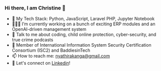 ### Hi there, I am Christine 👋

<!--
**rusty-sj/rusty-sj** is a ✨ _special_ ✨ repository because its `README.md` (this file) appears on your GitHub profile.
Here are some ideas to get you started:

- 🏗 I’m currently working on ...
- 🌱 I’m currently learning ...
- 👯 I’m looking to collaborate on ...
- 🤔 I’m looking for help with ...
- 💬 Ask me about ...
- 📫 How to reach me: ...
- 😄 Pronouns: ...
- ⚡ Fun fact: ...
- 🤔 I’m looking for help with Statistics
- 👯 I’m looking to collaborate on ...
-->
- 📢 My Tech Stack: Python, JavaScript, Laravel PHP, Jupyter Notebook
- 👷🏾‍♀️ I’m currently working on a bunch of exciting ERP modules and an OpenAI-driven management system
- 💬 Talk to me about coding, child online protection, cyber-security, and true crime podcasts
- 👯 Member of International Information System Security Certification Consortium (ISC2) and BaddiesinTech
- 📫 How to reach me: nyathirakanga@gmail.com
- 🔗 Let's connect on [Linkedin](https://www.linkedin.com/in/christine-nyathira-kanga/)!
<!--
**Languages and Tools:** 
![JavaScript](https://img.shields.io/badge/-JavaScript-black?logo=javascript&style=social)&nbsp;&nbsp;
![Python](https://img.shields.io/badge/-Python-black?logo=Python&style=social)&nbsp;&nbsp;
![REACT](https://img.shields.io/badge/React-20232A?style=for-the-badge&logo=react&logoColor=61DAFB)&nbsp;&nbsp;
![LARAVEL](https://img.shields.io/badge/Laravel-FF2D20?style=for-the-badge&logo=laravel&logoColor=white)&nbsp;&nbsp;
![AWS](https://img.shields.io/badge/Amazon_AWS-232F3E?style=for-the-badge&logo=amazon-aws&logoColor=white)&nbsp;&nbsp;
![MySQL](https://img.shields.io/badge/-MySQL-black?logo=mysql&style=social)&nbsp;&nbsp;
![Git](https://img.shields.io/badge/-Git-black?logo=git&style=social)&nbsp;&nbsp;
![GitHub](https://img.shields.io/badge/-GitHub-black?logo=github&style=social)&nbsp;&nbsp;


![Christine's Github Stats](https://github-readme-stats.vercel.app/api?username=nyathirak&count_private=true&show_icons=true&include_all_commits=true)

![Top Langs](https://github-readme-stats.vercel.app/api/top-langs/?username=nyathirak&hide=TeX&theme=nordlayout=normal)

<!--
**nyathirak/nyathirak** is a ✨ _special_ ✨ repository because its `README.md` (this file) appears on your GitHub profile.

Here are some ideas to get you started:

- 🔭 I’m currently working on ...
- 🌱 I’m currently learning ...
- 👯 I’m looking to collaborate on ...
- 🤔 I’m looking for help with ...
- 💬 Ask me about ...
- 📫 How to reach me: ...
- 😄 Pronouns: ...
- ⚡ Fun fact: ...
-->
